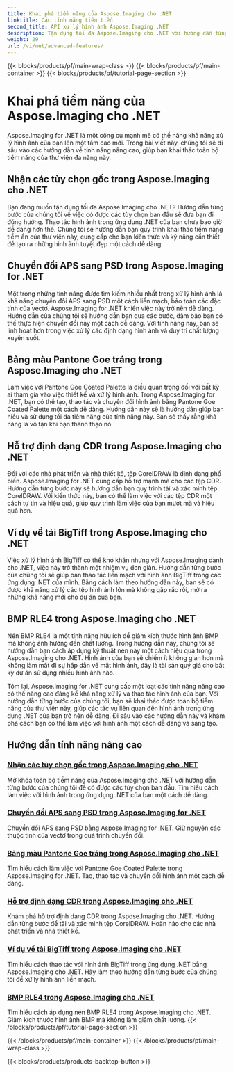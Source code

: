 ```yaml
---
title: Khai phá tiềm năng của Aspose.Imaging cho .NET
linktitle: Các tính năng tiên tiến
second_title: API xử lý hình ảnh Aspose.Imaging .NET
description: Tận dụng tối đa Aspose.Imaging cho .NET với hướng dẫn từng bước của chúng tôi. Tìm hiểu cách mở khóa các tùy chọn gốc và làm việc với hình ảnh một cách dễ dàng.
weight: 29
url: /vi/net/advanced-features/
---
```


{{< blocks/products/pf/main-wrap-class >}}
{{< blocks/products/pf/main-container >}}
{{< blocks/products/pf/tutorial-page-section >}}

# Khai phá tiềm năng của Aspose.Imaging cho .NET


Aspose.Imaging for .NET là một công cụ mạnh mẽ có thể nâng khả năng xử lý hình ảnh của bạn lên một tầm cao mới. Trong bài viết này, chúng tôi sẽ đi sâu vào các hướng dẫn về tính năng nâng cao, giúp bạn khai thác toàn bộ tiềm năng của thư viện đa năng này.

## Nhận các tùy chọn gốc trong Aspose.Imaging cho .NET

Bạn đang muốn tận dụng tối đa Aspose.Imaging cho .NET? Hướng dẫn từng bước của chúng tôi về việc có được các tùy chọn ban đầu sẽ đưa bạn đi đúng hướng. Thao tác hình ảnh trong ứng dụng .NET của bạn chưa bao giờ dễ dàng hơn thế. Chúng tôi sẽ hướng dẫn bạn quy trình khai thác tiềm năng tiềm ẩn của thư viện này, cung cấp cho bạn kiến thức và kỹ năng cần thiết để tạo ra những hình ảnh tuyệt đẹp một cách dễ dàng.

## Chuyển đổi APS sang PSD trong Aspose.Imaging for .NET

Một trong những tính năng được tìm kiếm nhiều nhất trong xử lý hình ảnh là khả năng chuyển đổi APS sang PSD một cách liền mạch, bảo toàn các đặc tính của vectơ. Aspose.Imaging for .NET khiến việc này trở nên dễ dàng. Hướng dẫn của chúng tôi sẽ hướng dẫn bạn qua các bước, đảm bảo bạn có thể thực hiện chuyển đổi này một cách dễ dàng. Với tính năng này, bạn sẽ linh hoạt hơn trong việc xử lý các định dạng hình ảnh và duy trì chất lượng xuyên suốt.

## Bảng màu Pantone Goe tráng trong Aspose.Imaging cho .NET

Làm việc với Pantone Goe Coated Palette là điều quan trọng đối với bất kỳ ai tham gia vào việc thiết kế và xử lý hình ảnh. Trong Aspose.Imaging for .NET, bạn có thể tạo, thao tác và chuyển đổi hình ảnh bằng Pantone Goe Coated Palette một cách dễ dàng. Hướng dẫn này sẽ là hướng dẫn giúp bạn hiểu và sử dụng tối đa tiềm năng của tính năng này. Bạn sẽ thấy rằng khả năng là vô tận khi bạn thành thạo nó.

## Hỗ trợ định dạng CDR trong Aspose.Imaging cho .NET

Đối với các nhà phát triển và nhà thiết kế, tệp CorelDRAW là định dạng phổ biến. Aspose.Imaging for .NET cung cấp hỗ trợ mạnh mẽ cho các tệp CDR. Hướng dẫn từng bước này sẽ hướng dẫn bạn quy trình tải và xác minh tệp CorelDRAW. Với kiến thức này, bạn có thể làm việc với các tệp CDR một cách tự tin và hiệu quả, giúp quy trình làm việc của bạn mượt mà và hiệu quả hơn.

## Ví dụ về tải BigTiff trong Aspose.Imaging cho .NET

Việc xử lý hình ảnh BigTiff có thể khó khăn nhưng với Aspose.Imaging dành cho .NET, việc này trở thành một nhiệm vụ đơn giản. Hướng dẫn từng bước của chúng tôi sẽ giúp bạn thao tác liền mạch với hình ảnh BigTiff trong các ứng dụng .NET của mình. Bằng cách làm theo hướng dẫn này, bạn sẽ có được khả năng xử lý các tệp hình ảnh lớn mà không gặp rắc rối, mở ra những khả năng mới cho dự án của bạn.

## BMP RLE4 trong Aspose.Imaging cho .NET

Nén BMP RLE4 là một tính năng hữu ích để giảm kích thước hình ảnh BMP mà không ảnh hưởng đến chất lượng. Trong hướng dẫn này, chúng tôi sẽ hướng dẫn bạn cách áp dụng kỹ thuật nén này một cách hiệu quả trong Aspose.Imaging cho .NET. Hình ảnh của bạn sẽ chiếm ít không gian hơn mà không làm mất đi sự hấp dẫn về mặt hình ảnh, đây là tài sản quý giá cho bất kỳ dự án sử dụng nhiều hình ảnh nào.

Tóm lại, Aspose.Imaging for .NET cung cấp một loạt các tính năng nâng cao có thể nâng cao đáng kể khả năng xử lý và thao tác hình ảnh của bạn. Với hướng dẫn từng bước của chúng tôi, bạn sẽ khai thác được toàn bộ tiềm năng của thư viện này, giúp các tác vụ liên quan đến hình ảnh trong ứng dụng .NET của bạn trở nên dễ dàng. Đi sâu vào các hướng dẫn này và khám phá cách bạn có thể làm việc với hình ảnh một cách dễ dàng và sáng tạo.
## Hướng dẫn tính năng nâng cao
### [Nhận các tùy chọn gốc trong Aspose.Imaging cho .NET](./get-original-options/)
Mở khóa toàn bộ tiềm năng của Aspose.Imaging cho .NET với hướng dẫn từng bước của chúng tôi để có được các tùy chọn ban đầu. Tìm hiểu cách làm việc với hình ảnh trong ứng dụng .NET của bạn một cách dễ dàng.
### [Chuyển đổi APS sang PSD trong Aspose.Imaging for .NET](./convert-aps-to-psd/)
Chuyển đổi APS sang PSD bằng Aspose.Imaging for .NET. Giữ nguyên các thuộc tính của vectơ trong quá trình chuyển đổi.
### [Bảng màu Pantone Goe tráng trong Aspose.Imaging cho .NET](./pantone-goe-coated-palette/)
Tìm hiểu cách làm việc với Pantone Goe Coated Palette trong Aspose.Imaging for .NET. Tạo, thao tác và chuyển đổi hình ảnh một cách dễ dàng.
### [Hỗ trợ định dạng CDR trong Aspose.Imaging cho .NET](./support-of-cdr-format/)
Khám phá hỗ trợ định dạng CDR trong Aspose.Imaging cho .NET. Hướng dẫn từng bước để tải và xác minh tệp CorelDRAW. Hoàn hảo cho các nhà phát triển và nhà thiết kế.
### [Ví dụ về tải BigTiff trong Aspose.Imaging cho .NET](./bigtiff-load-example/)
Tìm hiểu cách thao tác với hình ảnh BigTiff trong ứng dụng .NET bằng Aspose.Imaging cho .NET. Hãy làm theo hướng dẫn từng bước của chúng tôi để xử lý hình ảnh liền mạch.
### [BMP RLE4 trong Aspose.Imaging cho .NET](./bmp-rle4/)
Tìm hiểu cách áp dụng nén BMP RLE4 trong Aspose.Imaging cho .NET. Giảm kích thước hình ảnh BMP mà không làm giảm chất lượng.
{{< /blocks/products/pf/tutorial-page-section >}}

{{< /blocks/products/pf/main-container >}}
{{< /blocks/products/pf/main-wrap-class >}}

{{< blocks/products/products-backtop-button >}}
